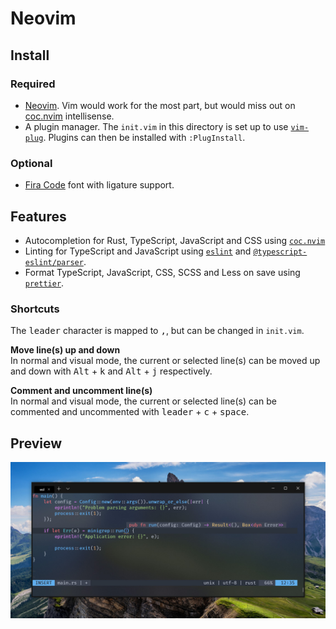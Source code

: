 # Neovim

## Install

### Required
* [Neovim](https://github.com/neovim/neovim). Vim would work for the most part, but would miss out on [coc.nvim](https://github.com/neoclide/coc.nvim) intellisense.
* A plugin manager. The `init.vim` in this directory is set up to use [`vim-plug`](https://github.com/junegunn/vim-plug). Plugins can then be installed with `:PlugInstall`.

### Optional
* [Fira Code](https://github.com/tonsky/FiraCode) font with ligature support. 

## Features
* Autocompletion for Rust, TypeScript, JavaScript and CSS using [`coc.nvim`](https://github.com/neoclide/coc.nvim)
* Linting for TypeScript and JavaScript using [`eslint`](https://github.com/eslint/eslint) and [`@typescript-eslint/parser`](https://github.com/typescript-eslint/typescript-eslint).
* Format TypeScript, JavaScript, CSS, SCSS and Less on save using [`prettier`](https://github.com/prettier/prettier).

### Shortcuts
The <kbd>leader</kbd> character is mapped to <kbd>,</kbd>, but can be changed in `init.vim`.

**Move line(s) up and down**  
In normal and visual mode, the current or selected line(s) can be moved up and down with <kbd>Alt</kbd> + <kbd>k</kbd> and <kbd>Alt</kbd> + <kbd>j</kbd> respectively.

**Comment and uncomment line(s)**  
In normal and visual mode, the current or selected line(s) can be commented and uncommented with <kbd>leader</kbd> + <kbd>c</kbd> + <kbd>space</kbd>. 

## Preview
![Screenshot of editor](./../../images/editor_nvim.jpg)

